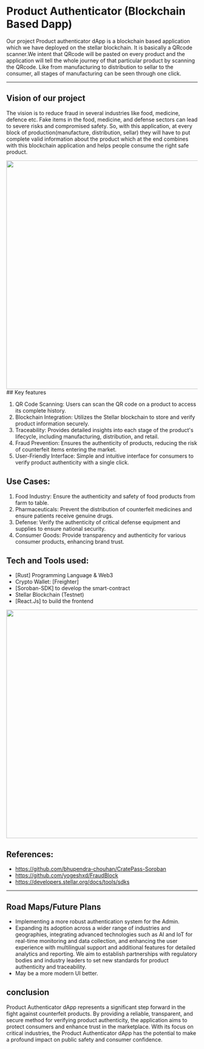 

# Product Authenticator (Blockchain Based Dapp)

Our project Product authenticator dApp is a blockchain based application which we have deployed on the stellar blockchain. It is basically a QRcode scanner.We intent that QRcode will be pasted on every product and the application will tell the whole journey of that particular product by scanning the QRcode. Like from manufacturing to distribution to sellar to the consumer, all stages of manufacturing can be seen through one click.


---

## Vision of our project

The vision is to reduce fraud in several industries like food, medicine, defence etc. Fake items in the food, medicine, and defense sectors can lead to severe risks and compromised safety. So, with this application, at every block of production(manufacture, distribution, sellar) they will have to put complete valid information about the product which at the end combines with this blockchain application and helps people consume the right safe product.

<img src = "readmeImages\image1.jpg" width="600" height=auto class="responsive">
## Key features

1. QR Code Scanning: Users can scan the QR code on a product to access its complete history.
2. Blockchain Integration: Utilizes the Stellar blockchain to store and verify product information securely.
3. Traceability: Provides detailed insights into each stage of the product's lifecycle, including manufacturing, distribution, and retail.
4. Fraud Prevention: Ensures the authenticity of products, reducing the risk of counterfeit items entering the market.
5. User-Friendly Interface: Simple and intuitive interface for consumers to verify product authenticity with a single click.


## Use Cases:

1. Food Industry: Ensure the authenticity and safety of food products from farm to table.
2. Pharmaceuticals: Prevent the distribution of counterfeit medicines and ensure patients receive genuine drugs.
3. Defense: Verify the authenticity of critical defense equipment and supplies to ensure national security.
4. Consumer Goods: Provide transparency and authenticity for various consumer products, enhancing brand trust.


## Tech and Tools used:

- [Rust] Programming Language & Web3
- Crypto Wallet: [Freighter]
- [Soroban-SDK] to develop the smart-contract
- Stellar Blockchain (Testnet)
- [React.Js] to build the frontend 

<img src = "readmeImages\image2.jpg" width="600" height=auto class="responsive">

## References: 

- https://github.com/bhupendra-chouhan/CratePass-Soroban 
- https://github.com/yogeshxd/FraudBlock 
- https://developers.stellar.org/docs/tools/sdks

---

## Road Maps/Future Plans

- Implementing a more robust authentication system for the Admin.
- Expanding its adoption across a wider range of industries and geographies, integrating advanced technologies such as AI and IoT for real-time monitoring and data collection, and enhancing the user experience with multilingual support and additional features for detailed analytics and reporting. We aim to establish partnerships with regulatory bodies and industry leaders to set new standards for product authenticity and traceability. 
- May be a more modern UI better.

## conclusion

Product Authenticator dApp represents a significant step forward in the fight against counterfeit products. By providing a reliable, transparent, and secure method for verifying product authenticity, the application aims to protect consumers and enhance trust in the marketplace. With its focus on critical industries, the Product Authenticator dApp has the potential to make a profound impact on public safety and consumer confidence.



